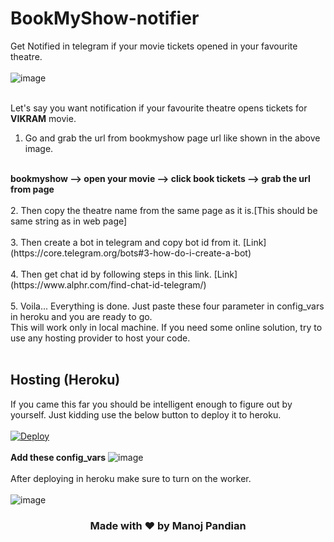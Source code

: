 # BookMyShow-notifier
Get Notified in telegram if your movie tickets opened in your favourite theatre.
<br>
<br>
![image](https://user-images.githubusercontent.com/75692359/170918735-8da774f8-d2f9-4d95-8bdb-363c09638856.png)
<br>
<br>

Let's say you want notification if your favourite theatre opens tickets for **VIKRAM** movie.
1. Go and grab the url from bookmyshow page url like shown in the above image. 
<br>
<strong>bookmyshow --> open your movie --> click book tickets --> grab the url from page</strong>
<br>
<br>
2. Then copy the theatre name from the same page as it is.[This should be same string as in web page]
<br><br>
3. Then create a bot in telegram and copy bot id from it. [Link](https://core.telegram.org/bots#3-how-do-i-create-a-bot)
<br><br>
4. Then get chat id by following steps in this link. [Link](https://www.alphr.com/find-chat-id-telegram/)
<br><br>
5. Voila... Everything is done. Just paste these four parameter in config_vars in heroku and you are ready to go.
<br>
This will work only in local machine. If you need some online solution, try to use any hosting provider to host your code.
<br><br>

## Hosting (Heroku)

If you came this far you should be intelligent enough to figure out by yourself. Just kidding use the below button to deploy it to heroku.<br><br>
[![Deploy](https://www.herokucdn.com/deploy/button.svg)](https://heroku.com/deploy?template=https://github.com/manojpandian666/bms-notifier)
<br><br>**Add these config_vars**
![image](https://user-images.githubusercontent.com/75692359/170926888-f712c876-65e8-4ed5-ad58-d247dec3e0e9.png)
<br><br>
After deploying in heroku make sure to turn on the worker.
<br><br>
![image](https://user-images.githubusercontent.com/75692359/170928832-97d0cfa7-cca8-46a7-9d38-7a7fed934047.png)
<h3 style="text-align:center;">Made with ♥️ by Manoj Pandian</h3>
